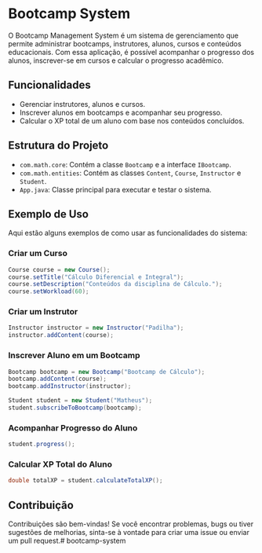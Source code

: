# Bootcamp System

O Bootcamp Management System é um sistema de gerenciamento que permite administrar bootcamps, instrutores, alunos, cursos e conteúdos educacionais. Com essa aplicação, é possível acompanhar o progresso dos alunos, inscrever-se em cursos e calcular o progresso acadêmico.

## Funcionalidades

- Gerenciar instrutores, alunos e cursos.
- Inscrever alunos em bootcamps e acompanhar seu progresso.
- Calcular o XP total de um aluno com base nos conteúdos concluídos.

## Estrutura do Projeto

- `com.math.core`: Contém a classe `Bootcamp` e a interface `IBootcamp`.
- `com.math.entities`: Contém as classes `Content`, `Course`, `Instructor` e `Student`.
- `App.java`: Classe principal para executar e testar o sistema.

## Exemplo de Uso

Aqui estão alguns exemplos de como usar as funcionalidades do sistema:

### Criar um Curso

```java
Course course = new Course();
course.setTitle("Cálculo Diferencial e Integral");
course.setDescription("Conteúdos da disciplina de Cálculo.");
course.setWorkload(60);
```

### Criar um Instrutor

```java
Instructor instructor = new Instructor("Padilha");
instructor.addContent(course);
```

### Inscrever Aluno em um Bootcamp

```java
Bootcamp bootcamp = new Bootcamp("Bootcamp de Cálculo");
bootcamp.addContent(course);
bootcamp.addInstructor(instructor);

Student student = new Student("Matheus");
student.subscribeToBootcamp(bootcamp);
```

### Acompanhar Progresso do Aluno

```java
student.progress();
```

### Calcular XP Total do Aluno

```java
double totalXP = student.calculateTotalXP();
```

## Contribuição

Contribuições são bem-vindas! Se você encontrar problemas, bugs ou tiver sugestões de melhorias, sinta-se à vontade para criar uma issue ou enviar um pull request.# bootcamp-system
